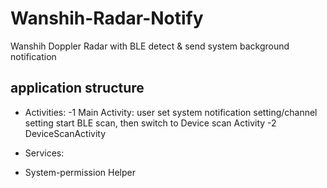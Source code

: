 # Wanshih-Radar-Notify
Wanshih Doppler Radar with BLE detect &amp; send system background notification

## application structure
 - Activities:
 -1 Main Activity: 
 user set system notification setting/channel setting
 start BLE scan, then switch to Device scan Activity
 -2 DeviceScanActivity
 
 - Services:
 - System-permission Helper

